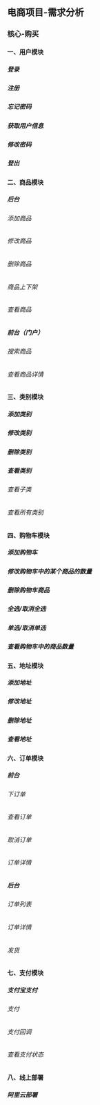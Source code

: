 ## 电商项目-需求分析
### 核心-购买
#### 一、用户模块
##### 登录
##### 注册
##### 忘记密码
##### 获取用户信息
##### 修改密码
##### 登出
#### 二、商品模块
##### 后台
###### 添加商品
###### 修改商品
###### 删除商品
###### 商品上下架
###### 查看商品
##### 前台（门户）
###### 搜索商品
###### 查看商品详情
#### 三、类别模块
##### 添加类别
##### 修改类别
##### 删除类别
##### 查看类别
###### 查看子类
###### 查看所有类别
#### 四、购物车模块
##### 添加购物车
##### 修改购物车中的某个商品的数量
##### 删除购物车商品
##### 全选/取消全选
##### 单选/取消单选
##### 查看购物车中的商品数量
#### 五、地址模块
##### 添加地址
##### 修改地址
##### 删除地址
##### 查看地址
#### 六、订单模块
##### 前台
###### 下订单
###### 查看订单
###### 取消订单
###### 订单详情
##### 后台
###### 订单列表
###### 订单详情
###### 发货
#### 七、支付模块
##### 支付宝支付
###### 支付
###### 支付回调
###### 查看支付状态
#### 八、线上部署
##### 阿里云部署